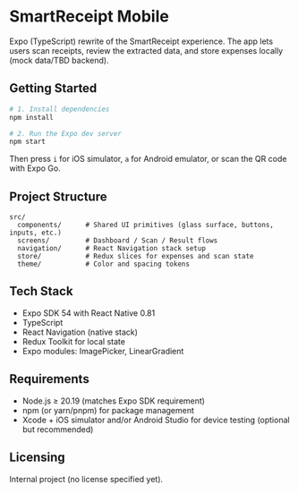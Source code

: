 # SmartReceipt Mobile

Expo (TypeScript) rewrite of the SmartReceipt experience. The app lets users scan receipts, review the extracted data, and store expenses locally (mock data/TBD backend).

## Getting Started

```bash
# 1. Install dependencies
npm install

# 2. Run the Expo dev server
npm start
```

Then press `i` for iOS simulator, `a` for Android emulator, or scan the QR code with Expo Go.

## Project Structure

```
src/
  components/      # Shared UI primitives (glass surface, buttons, inputs, etc.)
  screens/         # Dashboard / Scan / Result flows
  navigation/      # React Navigation stack setup
  store/           # Redux slices for expenses and scan state
  theme/           # Color and spacing tokens
```

## Tech Stack

- Expo SDK 54 with React Native 0.81
- TypeScript
- React Navigation (native stack)
- Redux Toolkit for local state
- Expo modules: ImagePicker, LinearGradient

## Requirements

- Node.js ≥ 20.19 (matches Expo SDK requirement)
- npm (or yarn/pnpm) for package management
- Xcode + iOS simulator and/or Android Studio for device testing (optional but recommended)

## Licensing

Internal project (no license specified yet).
